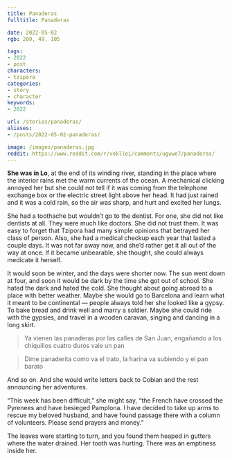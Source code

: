 ```yaml
---
title: Panaderas
fulltitle: Panaderas

date: 2022-05-02
rgb: 209, 49, 105

tags: 
- 2022
- post
characters:
- tzipora
categories:
- story
- character
keywords:
- 2022

url: /stories/panaderas/
aliases:
- /posts/2022-05-02-panaderas/

image: /images/panaderas.jpg
reddit: https://www.reddit.com/r/vekllei/comments/uguwe7/panaderas/
---
```

**She was in Lo**, at the end of its winding river, standing in the place where the interior rains met the warm currents of the ocean. A mechanical clicking annoyed her but she could not tell if it was coming from the telephone exchange box or the electric street light above her head. It had just rained and it was a cold rain, so the air was sharp, and hurt and excited her lungs.

She had a toothache but wouldn’t go to the dentist. For one, she did not like dentists at all. They were much like doctors. She did not trust them. It was easy to forget that Tzipora had many simple opinions that betrayed her class of person. Also, she had a medical checkup each year that lasted a couple days. It was not far away now, and she’d rather get it all out of the way at once. If it became unbearable, she thought, she could always medicate it herself.

It would soon be winter, and the days were shorter now. The sun went down at four, and soon it would be dark by the time she got out of school. She hated the dark and hated the cold.  She thought about going abroad to a place with better weather. Maybe she would go to Barcelona and learn what it meant to be continental — people always told her she looked like a gypsy. To bake bread and drink well and marry a soldier. Maybe she could ride with the gypsies, and travel in a wooden caravan, singing and dancing in a long skirt.

> Ya vienen las panaderas por las calles de San Juan, 
> engañando a los chiquillos cuatro duros vale un pan

> Dime panaderita como va el trato, 
> la harina va subiendo y el pan barato

And so on. And she would write letters back to Cobian and the rest announcing her adventures.

“This week has been difficult,” she might say, “the French have crossed the Pyrenees and have besieged Pamplona. I have decided to take up arms to rescue my beloved husband, and have found passage there with a column of volunteers. Please send prayers and money.”

The leaves were starting to turn, and you found them heaped in gutters where the water drained. Her tooth was hurting. There was an emptiness inside her.
